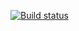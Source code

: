 [![Build status](https://ci.appveyor.com/api/projects/status/s4greuqsn49c0k5n?svg=true)](https://ci.appveyor.com/project/mAxenov/ahj46-4)